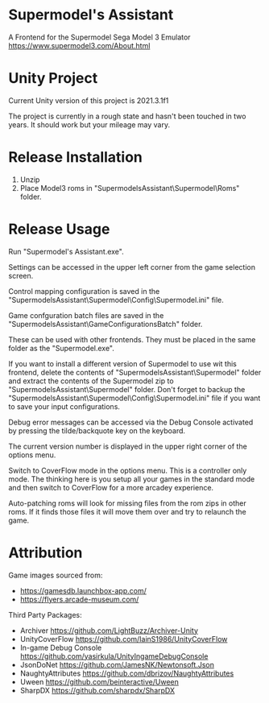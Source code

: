 # Supermodel's Assistant
A Frontend for the Supermodel Sega Model 3 Emulator https://www.supermodel3.com/About.html

# Unity Project
Current Unity version of this project is 2021.3.1f1

The project is currently in a rough state and hasn't been touched in two years. It should work but your mileage may vary.

# Release Installation
1. Unzip
2. Place Model3 roms in "SupermodelsAssistant\Supermodel\Roms" folder.

# Release Usage
Run "Supermodel's Assistant.exe".

Settings can be accessed in the upper left corner from the game selection screen.

Control mapping configuration is saved in the "SupermodelsAssistant\Supermodel\Config\Supermodel.ini" file.

Game confguration batch files are saved in the "SupermodelsAssistant\GameConfigurationsBatch" folder.

These can be used with other frontends. They must be placed in the same folder as the "Supermodel.exe".

If you want to install a different version of Supermodel to use wit this frontend, delete the contents of "SupermodelsAssistant\Supermodel" folder and extract the contents of the Supermodel zip to "SupermodelsAssistant\Supermodel" folder. Don't forget to backup the "SupermodelsAssistant\Supermodel\Config\Supermodel.ini" file if you want to save your input configurations.

Debug error messages can be accessed via the Debug Console activated by pressing the tilde/backquote key on the keyboard.

The current version number is displayed in the upper right corner of the options menu.

Switch to CoverFlow mode in the options menu. This is a controller only mode. The thinking here is you setup all your games in the standard mode and then switch to CoverFlow for a more arcadey experience.

Auto-patching roms will look for missing files from the rom zips in other roms. If it finds those files it will move them over and try to relaunch the game.

# Attribution
Game images sourced from:
- https://gamesdb.launchbox-app.com/
- https://flyers.arcade-museum.com/

Third Party Packages:
- Archiver https://github.com/LightBuzz/Archiver-Unity
- UnityCoverFlow https://github.com/IainS1986/UnityCoverFlow
- In-game Debug Console https://github.com/yasirkula/UnityIngameDebugConsole
- JsonDoNet https://github.com/JamesNK/Newtonsoft.Json
- NaughtyAttributes https://github.com/dbrizov/NaughtyAttributes
- Uween https://github.com/beinteractive/Uween
- SharpDX https://github.com/sharpdx/SharpDX
